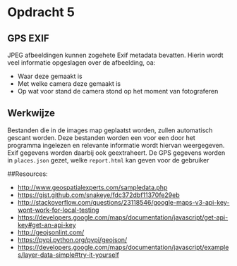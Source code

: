 # Opdracht 5

## GPS EXIF
JPEG afbeeldingen kunnen zogehete Exif metadata bevatten. Hierin wordt veel informatie opgeslagen over de afbeelding, oa:
- Waar deze gemaakt is
- Met welke camera deze gemaakt is
- Op wat voor stand de camera stond op het moment van fotograferen

## Werkwijze

Bestanden die in de images map geplaatst worden, zullen automatisch gescant worden.
Deze bestanden worden een voor een door het programma ingelezen en relevante informatie wordt hiervan weergegeven.
Exif gegevens worden daarbij ook geextraheert. De GPS gegevens worden in ``places.json`` gezet, welke ``report.html``
kan geven voor de gebruiker


##Resources:

- http://www.geospatialexperts.com/sampledata.php
- https://gist.github.com/snakeye/fdc372dbf11370fe29eb
- http://stackoverflow.com/questions/23118546/google-maps-v3-api-key-wont-work-for-local-testing
- https://developers.google.com/maps/documentation/javascript/get-api-key#get-an-api-key
- http://geojsonlint.com/
- https://pypi.python.org/pypi/geojson/
- https://developers.google.com/maps/documentation/javascript/examples/layer-data-simple#try-it-yourself